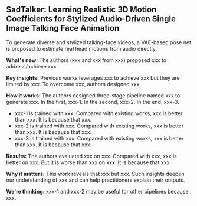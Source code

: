 ## SadTalker: Learning Realistic 3D Motion Coefficients for Stylized Audio-Driven Single Image Talking Face Animation
To generate diverse and stylized talking-face videos, a VAE-based pose net is proposed to estimate real head motions from audio directly.

**What's new:** The authors (xxx and xxx from xxx) proposed xxx to address/achieve xxx.

**Key insights:** Previous works leverages xxx to achieve xxx but they are limited by xxx. To overcome xxx, authors designed xxx.

**How it works:** The authors designed three-stage pipeline named xxx to generate xxx. In the first, xxx-1. In the second, xxx-2. In the end, xxx-3.    
- xxx-1 is trained with xxx. Compared with existing works, xxx is better than xxx. It is because that xxx.
- xxx-2 is trained with xxx. Compared with existing works, xxx is better than xxx. It is because that xxx.
- xxx-3 is trained with xxx. Compared with existing works, xxx is better than xxx. It is because that xxx.

**Results:** The authors evaluated xxx on xxx. Compared with xxx, xxx is better on xxx. But it is worse than xxx on xxx. It is because that xxx.

**Why it matters:** This work reveals that xxx but xxx. Such insights deepen our understanding of xxx and can help practitioners explain their outputs.

**We're thinking:** xxx-1 and xxx-2 may be useful for other pipelines because xxx.

